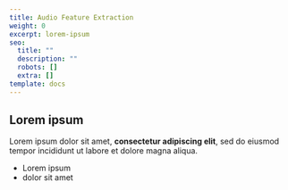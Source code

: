```yaml
---
title: Audio Feature Extraction
weight: 0
excerpt: lorem-ipsum
seo:
  title: ""
  description: ""
  robots: []
  extra: []
template: docs
---
```


## Lorem ipsum

Lorem ipsum dolor sit amet, **consectetur adipiscing elit**, sed do eiusmod tempor incididunt ut labore et dolore magna aliqua.

- Lorem ipsum
- dolor sit amet

